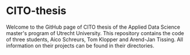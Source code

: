 # CITO-thesis
Welcome to the GitHub page of CITO thesis of the Applied Data Science master's program of Utrecht University. This repository contains the code of three students, Aico Schreurs, Tom Klopper and Arend-Jan Tissing. All information on their projects can be found in their directories.